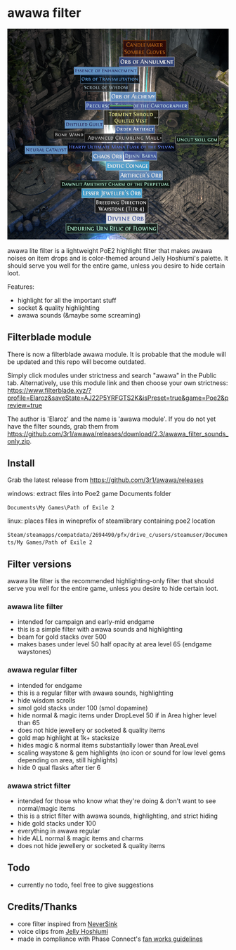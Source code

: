# awawa filter

![image previewing poe2_item_filter](/preview_v2.png)

awawa lite filter is a lightweight PoE2 highlight filter that makes awawa noises on item drops and is color-themed around Jelly Hoshiumi's palette.
It should serve you well for the entire game, unless you desire to hide certain loot.

Features:
- highlight for all the important stuff
- socket & quality highlighting
- awawa sounds (&maybe some screaming)

## Filterblade module
There is now a filterblade awawa module. It is probable that the module will be updated and this repo will become outdated.

Simply click modules under strictness and search "awawa" in the Public tab. Alternatively, use this module link and then choose your own strictness: https://www.filterblade.xyz/?profile=Elaroz&saveState=AJ22P5YRFGTS2K&isPreset=true&game=Poe2&preview=true

The author is 'Elaroz' and the name is 'awawa module'. If you do not yet have the filter sounds, grab them from https://github.com/3r1/awawa/releases/download/2.3/awawa_filter_sounds_only.zip.

## Install
Grab the latest release from https://github.com/3r1/awawa/releases

windows: extract files into Poe2 game Documents folder

`Documents\My Games\Path of Exile 2`

linux: places files in wineprefix of steamlibrary containing poe2 location

`Steam/steamapps/compatdata/2694490/pfx/drive_c/users/steamuser/Documents/My Games/Path of Exile 2`

## Filter versions
awawa lite filter is the recommended highlighting-only filter that should serve you well for the entire game, unless you desire to hide certain loot.

### awawa lite filter
- intended for campaign and early-mid endgame
- this is a simple filter with awawa sounds and highlighting
- beam for gold stacks over 500
- makes bases under level 50 half opacity at area level 65 (endgame waystones)

### awawa regular filter
- intended for endgame
- this is a regular filter with awawa sounds, highlighting
- hide wisdom scrolls
- smol gold stacks under 100 (smol dopamine)
- hide normal & magic items under DropLevel 50 if in Area higher level than 65
- does not hide jewellery or socketed & quality items
- gold map highlight at 1k+ stacksize
- hides magic & normal items substantially lower than AreaLevel
- scaling waystone & gem highlights (no icon or sound for low level gems depending on area, still highlights)
- hide 0 qual flasks after tier 6

### awawa strict filter
- intended for those who know what they're doing & don't want to see normal/magic items
- this is a strict filter with awawa sounds, highlighting, and strict hiding
- hide gold stacks under 100
- everything in awawa regular
- hide ALL normal & magic items and charms
- does not hide jewellery or socketed & quality items

## Todo
- currently no todo, feel free to give suggestions

## Credits/Thanks
- core filter inspired from [NeverSink](https://github.com/NeverSinkDev/NeverSink-PoE2litefilter)
- voice clips from [Jelly Hoshiumi](https://youtube.com/@JellyHoshiumi)
- made in compliance with Phase Connect's [fan works guidelines](https://phase-connect.com/fan-work-guidelines/)

